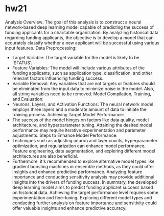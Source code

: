 # hw21
Analysis Overview: The goal of this analysis is to construct a neural network-based deep learning model capable of predicting the success of funding applicants for a charitable organization. By analyzing historical data regarding funding applicants, the objective is to develop a model that can accurately classify whether a new applicant will be successful using various input features.
Data Preprocessing:
* Target Variable: The target variable for the model is likely to be 'STATUS'.
* Feature Variables: The model will include various attributes of the funding applicants, such as application type, classification, and other relevant factors influencing funding success.
* Variable Removal: Any variables that are not targets or features should be eliminated from the input data to minimize noise in the model. Also, all string variables need to be removed.
Model Compilation, Training, and Evaluation:
* Neurons, Layers, and Activation Functions: The neural network model employs three layers and a moderate amount of data to initiate the training process.
Achieving Target Model Performance:
* The success of the model hinges on factors like data quality, model architecture, and hyperparameter tuning. Attaining the desired model performance may require iterative experimentation and parameter adjustments.
Steps to Enhance Model Performance:
* Techniques such as adjusting neuron and layer counts, hyperparameter optimization, and regularization can enhance model performance. Feature engineering, data augmentation, and exploring different model architectures are also beneficial.
* Furthermore, it's recommended to explore alternative model types like gradient boosting machines or ensemble methods, as they could offer insights and enhance predictive performance. Analyzing feature importance and conducting sensitivity analysis may provide additional insights into the drivers of funding success.
In summary, the developed deep learning model aims to predict funding applicant success based on historical data. Achieving the target performance level requires some experimentation and fine-tuning. Exploring different model types and conducting further analysis on feature importance and sensitivity could offer valuable insights and enhance predictive accuracy.
